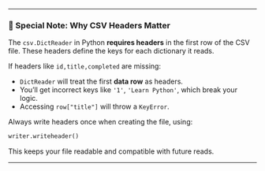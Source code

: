 
---

### 📌 Special Note: Why CSV Headers Matter

The `csv.DictReader` in Python **requires headers** in the first row of the CSV file. These headers define the keys for each dictionary it reads.

If headers like `id,title,completed` are missing:
- `DictReader` will treat the first **data row** as headers.
- You’ll get incorrect keys like `'1'`, `'Learn Python'`, which break your logic.
- Accessing `row["title"]` will throw a `KeyError`.

Always write headers once when creating the file, using:
```python
writer.writeheader()
```
This keeps your file readable and compatible with future reads.

---
